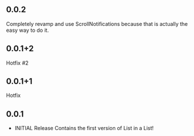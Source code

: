 ## 0.0.2 
Completely revamp and use ScrollNotifications because that is actually the easy way to do it. 

## 0.0.1+2
Hotfix #2 
## 0.0.1+1
Hotfix

## 0.0.1

* INITIAL Release Contains the first version of List in a List!

